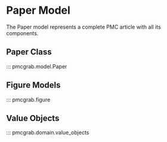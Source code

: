 # Paper Model

The Paper model represents a complete PMC article with all its components.

## Paper Class

::: pmcgrab.model.Paper

## Figure Models

::: pmcgrab.figure

## Value Objects

::: pmcgrab.domain.value_objects
